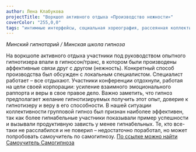 ```yaml
---
author: Лена Клабукова
projectTitle: "Воркшоп активного отдыха «Производство нежности»"
coverColor: "255,0,0"
tags: "интимные интерфейсы, социальная хореография, рассеянная коллективность, практики самих себя, отчуждение, вирус заботы, практика маленьких движений, протоколы самоорганизации, террор родства"
---
```

_Минский гипнотарий / Минская школа гипноза_  

На воркшопе активного отдыха участники под руководством опытного гипнотизера впали в гипносон/транс, в котором были производены аффективные связи друг с другом (нежность). Конкретный способ производства был обсужден с локальным специалистом. Специалист работает – все отдыхают. Участники конференции отдохнули, работая на цели своей корпорации: усиление взаимного эмоционального раппорта и веры в свое правое дело. Важно заметить, что гипноз предполагает желание гипнотизируемых получить этот опыт, доверие к гипнотизеру и веру в его способности. В нашей ситуации коллективности групповой гипноз был признан наиболее эффективен, так как более гипнабельные участники показывали пример успешности и вызывали продуктивную зависть у менее гипнабельных. Те, кто все-таки не расслабился и не поверил – недостаточно поработал, но может попробовать самоучитель по самогипнозу.
[По ссылке можно найти Самоучитель Самогипноза][1]

[1]:	https://drive.google.com/file/d/0B5N7gqb-cJxeMFBQb3Atc1JMYU0/view?usp=sharing
